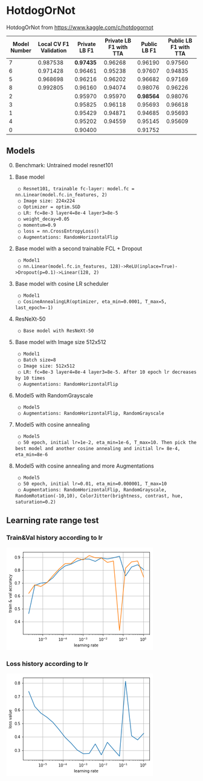 # HotdogOrNot
HotdogOrNot from https://www.kaggle.com/c/hotdogornot

| Model Number  | Local CV F1 Validation| Private LB F1       | Private LB F1 with TTA  | Public LB F1        | Public LB F1 with TTA  |
| ------------- | ----------------------|---------------------|-------------------------|---------------------|------------------------|
|   7           | 0.987538              | **0.97435**         | 0.96268                 | 0.96190             | 0.97560                |
|   6           | 0.971428              | 0.96461             | 0.95238                 | 0.97607             | 0.94835                |
|   5           | 0.968698              | 0.96216             | 0.96202                 | 0.96682             | 0.97169                |
|   8           | 0.992805              | 0.96160             | 0.94074                 | 0.98076             | 0.96226                |
|   2           |                       | 0.95970             | 0.95970                 | **0.98564**         | 0.98076                |
|   3           |                       | 0.95825             | 0.96118                 | 0.95693             | 0.96618                |
|   1           |                       | 0.95429             | 0.94871                 | 0.94685             | 0.95693                |
|   4           |                       | 0.95202             | 0.94559                 | 0.95145             | 0.95609                |
|   0           |                       | 0.90400             |                         | 0.91752             |                        |

## Models
0. Benchmark: Untrained model resnet101
1. Base model

		○ Resnet101, trainable fc-layer: model.fc = nn.Linear(model.fc.in_features, 2)
		○ Image size: 224x224
		○ Optimizer = optim.SGD
		○ LR: fc=8e-3 layer4=8e-4 layer3=8e-5 
		○ weight_decay=0.05
		○ momentum=0.9 
		○ loss = nn.CrossEntropyLoss() 
		○ Augmentations: RandomHorizontalFlip
2. Base model with a second trainable FCL + Dropout

		○ Model1
		○ nn.Linear(model.fc.in_features, 128)->ReLU(inplace=True)->Dropout(p=0.1)->Linear(128, 2)
3. Base model with cosine LR scheduler

		○ Model1
		○ CosineAnnealingLR(optimizer, eta_min=0.0001, T_max=5, last_epoch=-1)
4. ResNeXt-50

		○ Base model with ResNeXt-50
5. Base model with Image size 512x512

		○ Model1
		○ Batch size=8
		○ Image size: 512x512
		○ LR: fc=8e-3 layer4=8e-4 layer3=8e-5. After 10 epoch lr decreases by 10 times
		○ Augmentations: RandomHorizontalFlip
6. Model5 with RandomGrayscale

		○ Model5
		○ Augmentations: RandomHorizontalFlip, RandomGrayscale
7. Model5 with cosine annealing

		○ Model5
		○ 50 epoch, initial lr=1e-2, eta_min=1e-6, T_max=10. Then pick the best model and another cosine annealing and initial lr= 8e-4, eta_min=8e-6
8. Model5 with cosine annealing and more Augmentations

		○ Model5
		○ 50 epoch, initial lr=0.01, eta_min=0.000001, T_max=10
		○ Augmentations: RandomHorizontalFlip, RandomGrayscale, RandomRotation(-10,10), ColorJitter(brightness, contrast, hue, saturation=0.2)

## Learning rate range test 
### Train&Val history according to lr

![](https://raw.githubusercontent.com/basic39/HotdogOrNot/master/images/TrainVal_lr.png)

### Loss history according to lr

![](https://raw.githubusercontent.com/basic39/HotdogOrNot/master/images/Loss_value_lr.png)
